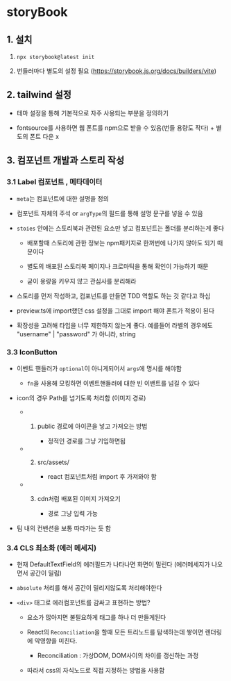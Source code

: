 # storyBook

## 1. 설치

1. `npx storybook@latest init`

2. 번들러마다 별도의 설정 필요 (https://storybook.js.org/docs/builders/vite)

## 2. tailwind 설정

- 테마 설정을 통해 기본적으로 자주 사용되는 부분을 정의하기

- fontsource를 사용하면 웹 폰트를 npm으로 받을 수 있음(번들 용량도 작다) + 별도의 폰트 다운 x

## 3. 컴포넌트 개발과 스토리 작성

### 3.1 Label 컴포넌트 , 메타데이터

- `meta`는 컴포넌트에 대한 설명을 정의

- 컴포넌트 자체의 주석 or `argType`의 필드를 통해 설명 문구를 넣을 수 있음

- `stoies` 안에는 스토리북과 관련된 요소만 넣고 컴포넌트는 폴더를 분리하는게 좋다

  - 배포할때 스토리에 관한 정보는 npm패키지로 한꺼번에 나가지 않아도 되기 때문이다

  - 별도의 배포된 스토리북 페이지나 크로마틱을 통해 확인이 가능하기 때문

  - 굳이 용량을 키우지 않고 관심사를 분리해라

- 스토리를 먼저 작성하고, 컴포넌트를 만들면 TDD 역할도 하는 것 같다고 하심

- preview.ts에 import했던 css 설정을 그대로 import 해야 폰트가 적용이 된다

- 확장성을 고려해 타입을 너무 제한하지 않는게 좋다. 예를들어 라벨의 경우에도 "username" | "password" 가 아니라, string

### 3.3 IconButton

- 이벤트 핸들러가 `optional`이 아니게되어서 `args`에 명시를 해야함

  - `fn`을 사용해 모킹하면 이벤트핸들러에 대한 빈 이밴트를 넘길 수 있다

- icon의 경우 Path를 넘기도록 처리함 (이미지 경로)

  - 1. public 경로에 아이콘을 넣고 가져오는 방법

       - 정적인 경로를 그냥 기입하면됨

  - 2. src/assets/

       - react 컴포넌트처럼 import 후 가져와야 함

  - 3. cdn처럼 배포된 이미지 가져오기

       - 경로 그냥 입력 가능

- 팀 내의 컨밴션을 보통 따라가는 듯 함

### 3.4 CLS 최소화 (에러 메세지)

- 현재 DefaultTextField의 에러필드가 나타나면 화면이 밀린다 (에러메세지가 나오면서 공간이 밀림)

- `absolute` 처리를 해서 공간이 밀리지않도록 처리해야한다

- `<div>` 태그로 에러컴포넌트를 감싸고 표현하는 방법?

  - <div>요소가 많아지면 불필요하게 태그를 하나 더 만들게된다

  - React의 `Reconciliation`을 할때 모든 트리노드를 탐색하는데 쌓이면 렌더링에 악영향을 미친다.

    - Reconciliation : 가상DOM, DOM사이의 차이를 갱신하는 과정

  - 따라서 css의 자식노드로 직접 지정하는 방법을 사용함
